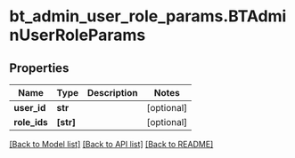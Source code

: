 # bt_admin_user_role_params.BTAdminUserRoleParams

## Properties
Name | Type | Description | Notes
------------ | ------------- | ------------- | -------------
**user_id** | **str** |  | [optional] 
**role_ids** | **[str]** |  | [optional] 

[[Back to Model list]](../README.md#documentation-for-models) [[Back to API list]](../README.md#documentation-for-api-endpoints) [[Back to README]](../README.md)


